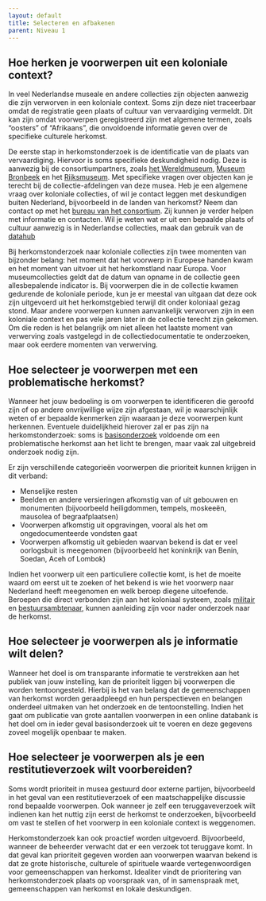 ```yaml
---
layout: default
title: Selecteren en afbakenen
parent: Niveau 1
---
```

## Hoe herken je voorwerpen uit een koloniale context?
    
In veel Nederlandse museale en andere collecties zijn objecten aanwezig die zijn verworven in een koloniale context. Soms zijn deze niet traceerbaar omdat de registratie geen plaats of cultuur van vervaardiging vermeldt. Dit kan zijn omdat voorwerpen geregistreerd zijn met algemene termen, zoals “oosters” of “Afrikaans”, die onvoldoende informatie geven over de specifieke culturele herkomst.
    
De eerste stap in herkomstonderzoek is de identificatie van de plaats van vervaardiging. Hiervoor is soms specifieke deskundigheid nodig. Deze is aanwezig bij de consortiumpartners, zoals [het Wereldmuseum](https://www.wikidata.org/entity/Q17153751), [Museum Bronbeek](https://www.wikidata.org/entity/Q61930724) en het [Rijksmuseum](https://www.wikidata.org/entity/Q190804). Met specifieke vragen over objecten kan je terecht bij de collectie-afdelingen van deze musea. Heb je een algemene vraag over koloniale collecties, of wil je contact leggen met deskundigen buiten Nederland, bijvoorbeeld in de landen van herkomst? Neem dan contact op met het [bureau van het consortium](https://wp-dev.colonialcollections.org/index.php/contact/). Zij kunnen je verder helpen met informatie en contacten. Wil je weten wat er uit een bepaalde plaats of cultuur aanwezig is in Nederlandse collecties, maak dan gebruik van de [datahub](https://app.colonialcollections.nl/)
    
Bij herkomstonderzoek naar koloniale collecties zijn twee momenten van bijzonder belang: het moment dat het voorwerp in Europese handen kwam en het moment van uitvoer uit het herkomstland naar Europa. Voor museumcollecties geldt dat de datum van opname in de collectie geen allesbepalende indicator is. Bij voorwerpen die in de collectie kwamen gedurende de koloniale periode, kun je er meestal van uitgaan dat deze ook zijn uitgevoerd uit het herkomstgebied terwijl dit onder koloniaal gezag stond. Maar andere voorwerpen kunnen aanvankelijk verworven zijn in een koloniale context en pas vele jaren later in de collectie terecht zijn gekomen. Om die reden is het belangrijk om niet alleen het laatste moment van verwerving zoals vastgelegd in de collectiedocumentatie te onderzoeken, maar ook eerdere momenten van verwerving.
    
## Hoe selecteer je voorwerpen met een problematische herkomst?
    
Wanneer het jouw bedoeling is om voorwerpen te identificeren die geroofd zijn of op andere onvrijwillige wijze zijn afgestaan, wil je waarschijnlijk weten of er bepaalde kenmerken zijn waaraan je deze voorwerpen kunt herkennen. Eventuele duidelijkheid hierover zal er pas zijn na herkomstonderzoek: soms is [basisonderzoek](niveau1/Dutch/DoingResearch_20240425.yml) voldoende om een problematische herkomst aan het licht te brengen, maar vaak zal uitgebreid onderzoek nodig zijn. 
    
Er zijn verschillende categorieën voorwerpen die prioriteit kunnen krijgen in dit verband:
  - Menselijke resten
  - Beelden en andere versieringen afkomstig van of uit gebouwen en monumenten (bijvoorbeeld heiligdommen, tempels, moskeeën, mausolea of begraafplaatsen)
  - Voorwerpen afkomstig uit opgravingen, vooral als het om ongedocumenteerde vondsten gaat
  - Voorwerpen afkomstig uit gebieden waarvan bekend is dat er veel oorlogsbuit is meegenomen (bijvoorbeeld het koninkrijk van Benin, Soedan, Aceh of Lombok)
    
Indien het voorwerp uit een particuliere collectie komt, is het de moeite waard om eerst uit te zoeken of het bekend is wie het voorwerp naar Nederland heeft meegenomen en welk beroep diegene uitoefende. Beroepen die direct verbonden zijn aan het koloniaal systeem, zoals [militair](niveau2/Dutch/MilitaryAndNavy_20240326.yml) en [bestuursambtenaar](niveau2/Dutch/CivilServants_20240320.yml), kunnen aanleiding zijn voor nader onderzoek naar de herkomst.
    
## Hoe selecteer je voorwerpen als je informatie wilt delen?
    
Wanneer het doel is om transparante informatie te verstrekken aan het publiek van jouw instelling, kan de prioriteit liggen bij voorwerpen die worden tentoongesteld. Hierbij is het van belang dat de gemeenschappen van herkomst worden geraadpleegd en hun perspectieven en belangen onderdeel uitmaken van het onderzoek en de tentoonstelling. Indien het gaat om publicatie van grote aantallen voorwerpen in een online databank is het doel om in ieder geval basisonderzoek uit te voeren en deze gegevens zoveel mogelijk openbaar te maken.
    
## Hoe selecteer je voorwerpen als je een restitutieverzoek wilt voorbereiden?
    
Soms wordt prioriteit in musea gestuurd door externe partijen, bijvoorbeeld in het geval van een restitutieverzoek of een maatschappelijke discussie rond bepaalde voorwerpen. Ook wanneer je zelf een teruggaveverzoek wilt indienen kan het nuttig zijn eerst de herkomst te onderzoeken, bijvoorbeeld om vast te stellen of het voorwerp in een koloniale context is weggenomen. 
    
Herkomstonderzoek kan ook proactief worden uitgevoerd. Bijvoorbeeld, wanneer de beheerder verwacht dat er een verzoek tot teruggave komt. In dat geval kan prioriteit gegeven worden aan voorwerpen waarvan bekend is dat ze grote historische, culturele of spirituele waarde vertegenwoordigen voor gemeenschappen van herkomst. Idealiter vindt de prioritering van herkomstonderzoek plaats op voorspraak van, of in samenspraak met, gemeenschappen van herkomst en lokale deskundigen.
